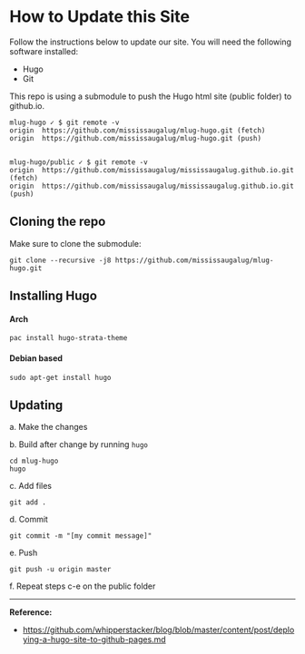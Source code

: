 How to Update this Site
===

Follow the instructions below to update our site. You will need the following software installed:

- Hugo
- Git

This repo is using a submodule to push the Hugo html site (public folder) to github.io.

```
mlug-hugo ✓ $ git remote -v
origin	https://github.com/mississaugalug/mlug-hugo.git (fetch)
origin	https://github.com/mississaugalug/mlug-hugo.git (push)


mlug-hugo/public ✓ $ git remote -v
origin	https://github.com/mississaugalug/mississaugalug.github.io.git (fetch)
origin	https://github.com/mississaugalug/mississaugalug.github.io.git (push)
```

Cloning the repo
---

Make sure to clone the submodule:

```
git clone --recursive -j8 https://github.com/mississaugalug/mlug-hugo.git
```

Installing Hugo
---

#### Arch

```
pac install hugo-strata-theme
```

#### Debian based

```
sudo apt-get install hugo
```

Updating
---

a. Make the changes

b. Build after change by running `hugo`

```
cd mlug-hugo
hugo
```

c. Add files

```
git add .
```

d. Commit

```
git commit -m "[my commit message]"
```

e. Push

```
git push -u origin master
```

f. Repeat steps c-e on the public folder

* * *

**Reference:**
* https://github.com/whipperstacker/blog/blob/master/content/post/deploying-a-hugo-site-to-github-pages.md
